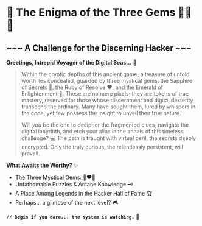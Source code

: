 # 🌌 The Enigma of the Three Gems 💎💎💎

## ~~~ A Challenge for the Discerning Hacker ~~~

**Greetings, Intrepid Voyager of the Digital Seas...** 📜

> Within the cryptic depths of this ancient game, a treasure of untold worth lies concealed, guarded by three mystical gems: the Sapphire of Secrets 💎, the Ruby of Resolve ❤️, and the Emerald of Enlightenment 💚.
> These are no mere pixels; they are tokens of true mastery, reserved for those whose discernment and digital dexterity transcend the ordinary.
> Many have sought them, lured by whispers in the code, yet few possess the insight to unveil their true nature.
>
> Will *you* be the one to decipher the fragmented clues, navigate the digital labyrinth, and etch your alias in the annals of this timeless challenge? 💻
> The path is fraught with virtual peril, the secrets deeply encrypted. Only the truly curious, the relentlessly persistent, will prevail.

**What Awaits the Worthy?** ✨

*   The Three Mystical Gems: 💎❤️💚
*   Unfathomable Puzzles & Arcane Knowledge 🗝️
*   A Place Among Legends in the Hacker Hall of Fame 🏆
*   Perhaps... a glimpse of the next level? 🎮

**```// Begin if you dare... the system is watching.```** 🔮
